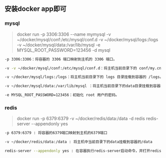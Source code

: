 ## 安装docker app即可

### mysql

> docker run -p 3306:3306 --name mymysql -v ~/docker/mysql/conf:/etc/mysql/conf.d -v ~/docker/mysql/logs:/logs -v ~/docker/mysql/data:/var/lib/mysql -e MYSQL_ROOT_PASSWORD=123456 -d mysql

```bash
-p 3306:3306：将容器的 3306 端口映射到主机的 3306 端口。

-v -v ~/docker/mysql/conf:/etc/mysql/conf.d：将主机当前目录下的 conf/my.cnf 挂载到容器的 /etc/mysql/my.cnf。

-v ~/docker/mysql/logs:/logs：将主机当前目录下的 logs 目录挂载到容器的 /logs。

-v ~/docker/mysql/data:/var/lib/mysql ：将主机当前目录下的data目录挂载到容器的 /var/lib/mysql 。

-e MYSQL_ROOT_PASSWORD=123456：初始化 root 用户的密码。
```

### redis

> docker run -p 6379:6379 -v ~/docker/redis/data:/data  -d redis redis-server --appendonly yes

```bash
-p 6379:6379 : 将容器的6379端口映射到主机的6379端口

-v ~/docker/redis/data:/data : 将主机中当前目录下的data挂载到容器的/data

redis-server --appendonly yes : 在容器执行redis-server启动命令，并打开redis持久化配置
```

